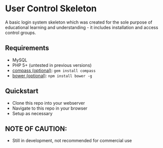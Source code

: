 # User Control Skeleton

A basic login system skeleton which was created for the sole purpose of educational learning and understanding - it includes installation and access control groups.

## Requirements

  * MySQL
  * PHP 5+ (untested in previous versions)
  * [compass (optional)](http://compass-style.org/): `gem install compass`
  * [bower (optional)](http://bower.io): `npm install bower -g`

## Quickstart

  * Clone this repo into your webserver
  * Navigate to this repo in your browser
  * Setup as necessary 
  
## NOTE OF CAUTION:
  * Still in development, not recommended for commercial use
